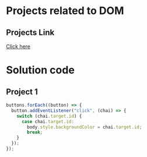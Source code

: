 # Projects related to DOM

## Projects Link

[Click here](https://stackblitz.com/edit/dom-project-chaiaurcode-rcfzzq?embed=1&file=index.html)

# Solution code

## Project 1

```javascript
buttons.forEach((button) => {
  button.addEventListener("click", (chai) => {
    switch (chai.target.id) {
      case chai.target.id:
        body.style.backgroundColor = chai.target.id;
        break;
    }
  });
});
```
